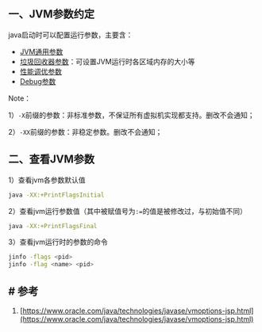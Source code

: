 ## 一、JVM参数约定

java启动时可以配置运行参数，主要含：

* [JVM通用参数](https://www.oracle.com/java/technologies/javase/vmoptions-jsp.html#BehavioralOptions) 
* [垃圾回收器参数](https://www.oracle.com/java/technologies/javase/vmoptions-jsp.html#G1Options)：可设置JVM运行时各区域内存的大小等
* [性能调优参数](https://www.oracle.com/java/technologies/javase/vmoptions-jsp.html#PerformanceTuning) 
* [Debug参数](https://www.oracle.com/java/technologies/javase/vmoptions-jsp.html#DebuggingOptions)

Note：

1）`-X`前缀的参数：非标准参数，不保证所有虚拟机实现都支持。删改不会通知；

2）`-XX`前缀的参数：非稳定参数。删改不会通知；

## 二、查看JVM参数

1）查看jvm各参数默认值

```bash
java -XX:+PrintFlagsInitial
```

2）查看jvm运行参数值（其中被赋值号为`:=`的值是被修改过，与初始值不同）

```bash
java -XX:+PrintFlagsFinal
```

3）查看jvm运行时的参数的命令

```bash
jinfo -flags <pid>
jinfo -flag <name> <pid>
```

## # 参考

1. [https://www.oracle.com/java/technologies/javase/vmoptions-jsp.html](https://www.oracle.com/java/technologies/javase/vmoptions-jsp.html)